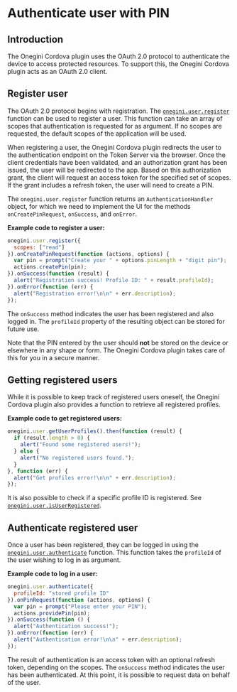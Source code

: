 # Authenticate user with PIN

<!-- toc -->

## Introduction

The Onegini Cordova plugin uses the OAuth 2.0 protocol to authenticate the device to access protected resources. To support this, the Onegini Cordova plugin acts as an OAuth 2.0 client.

## Register user

The OAuth 2.0 protocol begins with registration. The [`onegini.user.register`](../reference/user/register.md) function can be used to register a user. This function can take an array of scopes that authentication is requested for as argument. If no scopes are requested, the default scopes of the application will be used.

When registering a user, the Onegini Cordova plugin redirects the user to the authentication endpoint on the Token Server via the browser. Once the client credentials have been validated, and an authorization grant has been issued, the user will be redirected to the app. Based on this authorization grant, the client will request an access token for the specified set of scopes. If the grant includes a refresh token, the user will need to create a PIN.

The `onegini.user.register` function returns an `AuthenticationHandler` object, for which we need to implement the UI for the methods `onCreatePinRequest`, `onSuccess`, and `onError`.

**Example code to register a user:**

```js
onegini.user.register({
  scopes: ["read"]
}).onCreatePinRequest(function (actions, options) {
  var pin = prompt("Create your " + options.pinLength + "digit pin");
  actions.createPin(pin);
}).onSuccess(function (result) {
  alert("Registration success! Profile ID: " + result.profileId);
}).onError(function (err) {
  alert("Registration error!\n\n" + err.description);
});
```

The `onSuccess` method indicates the user has been registered and also logged in. The `profileId` property of the resulting object can be stored for future use.

Note that the PIN entered by the user should **not** be stored on the device or elsewhere in any shape or form. The Onegini Cordova plugin takes care of this for you in a secure manner.

## Getting registered users

While it is possible to keep track of registered users oneself, the Onegini Cordova plugin also provides a function to retrieve all registered profiles.

**Example code to get registered users:**

```js
onegini.user.getUserProfiles().then(function (result) {
  if (result.length > 0) {
    alert("Found some registered users!");
  } else {
    alert("No registered users found.");
  }
}, function (err) {
  alert("Get profiles error!\n\n" + err.description);
});
```

It is also possible to check if a specific profile ID is registered. See [`onegini.user.isUserRegistered`](../reference/user/isUserRegistered.md).

## Authenticate registered user

Once a user has been registered, they can be logged in using the [`onegini.user.authenticate`](../reference/user/authenticate.md) function. This function takes the `profileId` of the user wishing to log in as argument.

**Example code to log in a user:**

```js
onegini.user.authenticate({
  profileId: "stored profile ID"
}).onPinRequest(function (actions, options) {
  var pin = prompt("Please enter your PIN");
  actions.providePin(pin);
}).onSuccess(function () {
  alert("Authentication success!");
}).onError(function (err) {
  alert("Authentication error!\n\n" + err.description);
});
```

The result of authentication is an access token with an optional refresh token, depending on the scopes. The `onSuccess` method indicates the user has been authenticated. At this point, it is possible to request data on behalf of the user.
